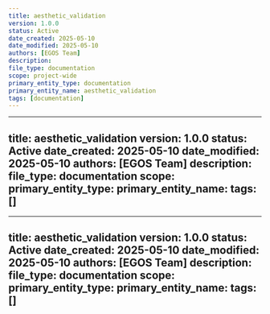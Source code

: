 ```yaml
---
title: aesthetic_validation
version: 1.0.0
status: Active
date_created: 2025-05-10
date_modified: 2025-05-10
authors: [EGOS Team]
description: 
file_type: documentation
scope: project-wide
primary_entity_type: documentation
primary_entity_name: aesthetic_validation
tags: [documentation]
---
```

---
title: aesthetic_validation
version: 1.0.0
status: Active
date_created: 2025-05-10
date_modified: 2025-05-10
authors: [EGOS Team]
description: 
file_type: documentation
scope: 
primary_entity_type: 
primary_entity_name: 
tags: []
---

---
title: aesthetic_validation
version: 1.0.0
status: Active
date_created: 2025-05-10
date_modified: 2025-05-10
authors: [EGOS Team]
description: 
file_type: documentation
scope: 
primary_entity_type: 
primary_entity_name: 
tags: []
---

<!-- 
@references:
- .windsurfrules
- CODE_OF_CONDUCT.md
- MQP.md
- README.md
- ROADMAP.md
- CROSSREF_STANDARD.md

@references(level=1):
  - governance/cross_reference_best_practices.md
  - governance/progress_bar_automation.md





  - [MQP](..\reference\MQP.md) - Master Quantum Prompt defining EGOS principles
  - [ROADMAP](../../governance/migrations/processed/pt/ROADMAP.md) - Project roadmap and planning
- Process Documentation:
  - [cross_reference_best_practices](../../governance/cross_reference_best_practices.md)
  - docs/governance/aesthetic_validation.md




## Overview

The Aesthetic Validation process ensures consistent visual presentation and user experience throughout the EGOS ecosystem. This process verifies that Python files adhere to established aesthetic standards, promoting accessibility, consistency, and modularity in visual output.

## Origin and Purpose

This process emerged from the need to maintain consistent aesthetics across the growing EGOS codebase. As the system expanded, inconsistencies in terminal output, progress indication, and color usage became apparent. The Aesthetic Validator was developed to automatically identify and flag aesthetic inconsistencies, ensuring all EGOS components provide a harmonious user experience.

## Principles Applied

This process embodies the following EGOS Fundamental Principles:

- **Universal Accessibility**: Ensuring all outputs are readable and accessible
- **Systemic Cartography**: Maintaining consistent visual mapping across components
- **Conscious Modularity**: Ensuring visual consistency between independent modules
- **Integrated Ethics**: Making processing time and progress transparent to users
- **Reciprocal Trust**: Building user confidence through consistent interface patterns

## Validation Criteria

The aesthetic validator checks for:

1. **Rich Configuration**: Proper setup and usage of the Rich library for terminal output
2. **Color Usage**: Consistent color schemes according to the EGOS palette
3. **Progress Indicators**: Appropriate progress bars for long-running operations
4. **Table Formatting**: Consistent table presentation across components
5. **Text Layout**: Proper text formatting and line length

## Process Steps

1. **Scan**: Analyze Python files across the EGOS system
2. **Validate**: Check each file against aesthetic standards
3. **Report**: Generate a detailed report of aesthetic issues
4. **Fix**: Address identified issues through manual or automated fixes
5. **Re-validate**: Confirm that fixes have resolved the issues

## Usage

### Command-line Usage

The validation script can be used as follows:

```bash
python scripts/maintenance/utils/validate_aesthetics.py -d <directory> [-v] [-e <exclude_patterns>]
```

Parameters:
- `-d, --directory`: Directory or specific Python file to validate (required)
- `-b, --base-path`: Base path of the EGOS project (default: current directory)
- `-e, --exclude`: Glob patterns to exclude (e.g., "venv/**" "**/node_modules/**")
- `-v, --verbose`: Enable detailed debug logging

### Common Issues and Resolutions

#### Non-standard Styles

**Issue**: Use of custom Rich styles not defined in the EGOS standards
```python
console.print("[custom_style]This text uses a custom style[/custom_style]")
```

**Resolution**: Use standard EGOS styles
```python
console.print("[egos.primary]This text uses a standard style[/egos.primary]")
```

#### Missing Progress Bars

**Issue**: Long-running operations without progress indicators
```python
for item in large_collection:
    process_item(item)
```

**Resolution**: Add Rich progress bars
```python
with Progress() as progress:
    task = progress.add_task("Processing items", total=len(large_collection))
    for item in large_collection:
        process_item(item)
        progress.update(task, advance=1)
```

#### Non-standard Colors

**Issue**: Hardcoded hex colors
```python
console.print("Error", style="#FF0000")
```

**Resolution**: Use EGOS palette colors
```python
console.print("Error", style="egos.danger")
```

## Automated Fixes

For some common issues, automated fixes are available:

1. **Progress Bar Addition**: The `add_progress_bars.py` script can automatically add progress bars to files with long-running operations.

```bash
python scripts/maintenance/utils/add_progress_bars.py -d <directory> -f
```

## Related Resources

- [Rich Documentation](https://rich.readthedocs.io/en/stable/)
- EGOS Aesthetics Standards (`docs/standards/aesthetics.md`)
- [progress_bar_automation](../../governance/progress_bar_automation.md)

## Maintenance

This process should be run:
- During code review for new contributions
- Prior to releasing new versions
- Periodically as part of quality assurance

## Implementation Details

The validator uses AST parsing and regex pattern matching to analyze Python code without executing it. This approach allows for safe, static analysis of code aesthetics.

## Recent Enhancements

Recent improvements to the aesthetic validation process include:

1. **Improved False Positive Handling**: Enhanced regex patterns to reduce false positives for Markdown links and other non-Rich syntax
2. **Better Directory Exclusion**: More robust exclusion of virtual environments and other non-project paths
3. **Progress Bar Addition**: Automated tool for adding Rich progress bars to files with long-running operations
4. **Enhanced Logging**: Improved visibility of validation results with better logging and progress indication

## Versioning

| Version | Date | Changes | Author |
|---------|------|---------|--------|
| 1.0 | 2025-04-01 | Initial documentation | EGOS Collective |
| 1.1 | 2025-04-21 | Added automated fixes and recent enhancements | EGOS Collective |

✧༺❀༻∞ EGOS ∞༺❀༻✧